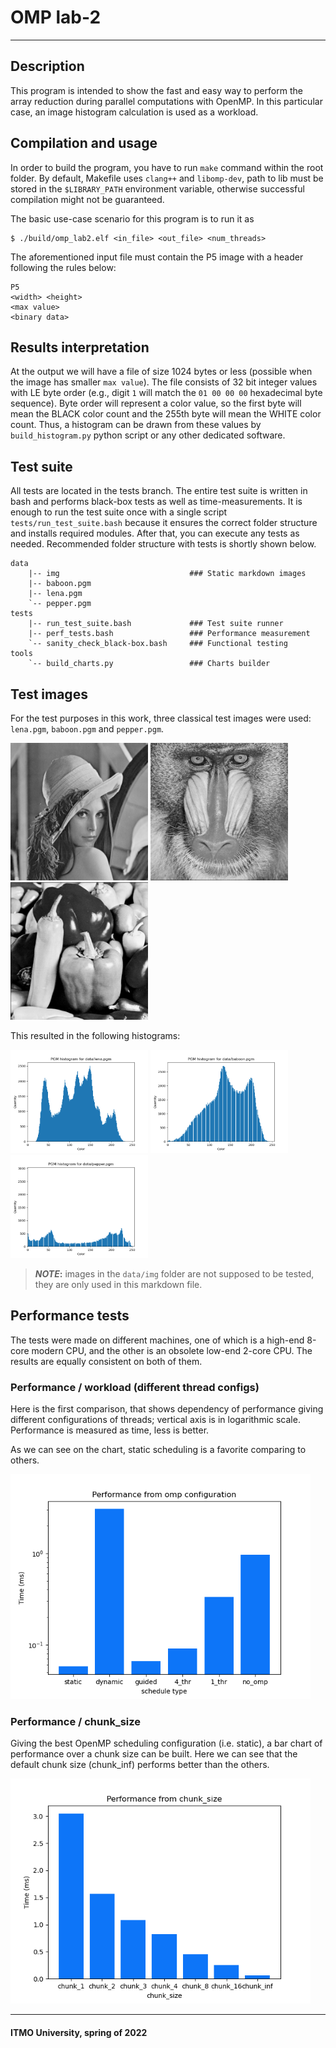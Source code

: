 # OMP lab-2
---

## Description

This program is intended to show the fast and easy way to perform the array reduction during parallel computations with OpenMP. In this particular case, an image histogram calculation is used as a workload.

## Compilation and usage

In order to build the program, you have to run `make` command within the root folder. By default, Makefile uses `clang++` and `libomp-dev`, path to lib must be stored in the `$LIBRARY_PATH` environment variable, otherwise successful compilation might not be guaranteed.

The basic use-case scenario for this program is to run it as
```
$ ./build/omp_lab2.elf <in_file> <out_file> <num_threads>
```

The aforementioned input file must contain the P5 image with a header following the rules below:
```
P5
<width> <height>
<max value>
<binary data>
```

## Results interpretation

At the output we will have a file of size 1024 bytes or less (possible when the image has smaller `max value`). The file consists of 32 bit integer values with LE byte order (e.g., digit `1` will match the `01 00 00 00` hexadecimal byte sequence). Byte order will represent a color value, so the first byte will mean the BLACK color count and the 255th byte will mean the WHITE color count. Thus, a histogram can be drawn from these values by `build_histogram.py` python script or any other dedicated software.

## Test suite

All tests are located in the tests branch. The entire test suite is written in bash and performs black-box tests as well as time-measurements. It is enough to run the test suite once with a single script `tests/run_test_suite.bash` because it ensures the correct folder structure and installs required modules. After that, you can execute any tests as needed. Recommended folder structure with tests is shortly shown below.

```
data
    |-- img                             ### Static markdown images
    |-- baboon.pgm
    |-- lena.pgm
    `-- pepper.pgm
tests
    |-- run_test_suite.bash             ### Test suite runner
    |-- perf_tests.bash                 ### Performance measurement
    `-- sanity_check_black-box.bash     ### Functional testing
tools
    `-- build_charts.py                 ### Charts builder
```

## Test images

For the test purposes in this work, three classical test images were used: `lena.pgm`, `baboon.pgm` and `pepper.pgm`.

<p float="left">
    <img src="data/img/lena.png" width="220"/>
    <img src="data/img/baboon.png" width="220"/>
    <img src="data/img/pepper.png" width="220">
</p>

This resulted in the following histograms:

<p float="left">
    <img src="data/img/Hist_from_lena.png" width="220"/>
    <img src="data/img/Hist_from_baboon.png" width="220"/>
    <img src="data/img/Hist_from_pepper.png" width="220">
</p>

> **_NOTE_:** images in the `data/img` folder are not supposed to be tested, they are only used in this markdown file.

## Performance tests

The tests were made on different machines, one of which is a high-end 8-core modern CPU, and the other is an obsolete low-end 2-core CPU. The results are equally consistent on both of them.

### Performance / workload (different thread configs)

Here is the first comparison, that shows dependency of performance giving different configurations of threads; vertical axis is in logarithmic scale. Performance is measured as time, less is better.

As we can see on the chart, static scheduling is a favorite comparing to others.

<p float="left">
    <img src="data/img/Performance from omp configuration.png" width="480"/>
</p>

### Performance / chunk_size

Giving the best OpenMP scheduling configuration (i.e. static), a bar chart of performance over a chunk size can be built.
Here we can see that the default chunk size (chunk_inf) performs better than the others.

<p float="left">
    <img src="data/img/Performance from chunk_size.png" width="480"/>
</p>

---
#### ITMO University, spring of 2022